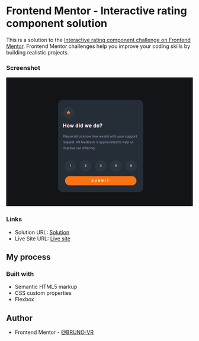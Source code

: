 # Frontend Mentor - Interactive rating component solution

This is a solution to the [Interactive rating component challenge on Frontend Mentor](https://www.frontendmentor.io/challenges/interactive-rating-component-koxpeBUmI). Frontend Mentor challenges help you improve your coding skills by building realistic projects. 

### Screenshot

![](./images/projectImage.png)

### Links

- Solution URL: [Solution](https://www.frontendmentor.io/solutions/interactive-rating-component-SgB-8f93aY)
- Live Site URL: [Live site](https://desafios-front-end-git-interactive-rating-bruno-vr.vercel.app/)

## My process

### Built with

- Semantic HTML5 markup
- CSS custom properties
- Flexbox

## Author

- Frontend Mentor - [@BRUNO-VR](https://www.frontendmentor.io/profile/Bruno-VR)
